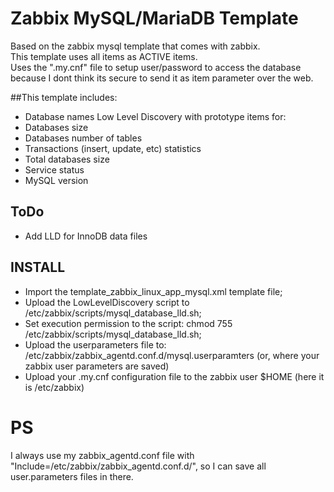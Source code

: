 # Zabbix MySQL/MariaDB Template

Based on the zabbix mysql template that comes with zabbix. <br>
This template uses all items as ACTIVE items. <br>
Uses the ".my.cnf" file to setup user/password to access the database because I dont think its secure to send it as item parameter over the web. <br>

##This template includes:
* Database names Low Level Discovery with prototype items for:
 * Databases size
 * Databases number of tables
* Transactions (insert, update, etc) statistics
* Total databases size
* Service status
* MySQL version

## ToDo
* Add LLD for InnoDB data files

## INSTALL
* Import the template_zabbix_linux_app_mysql.xml template file;
* Upload the LowLevelDiscovery script to /etc/zabbix/scripts/mysql_database_lld.sh;
* Set execution permission to the script: chmod 755 /etc/zabbix/scripts/mysql_database_lld.sh;
* Upload the userparameters file to: /etc/zabbix/zabbix_agentd.conf.d/mysql.userparamters (or, where your zabbix user parameters are saved)
* Upload your .my.cnf configuration file to the zabbix user $HOME (here it is /etc/zabbix)

# PS
I always use my zabbix_agentd.conf file with "Include=/etc/zabbix/zabbix_agentd.conf.d/", so I can save all user.parameters files in there.

